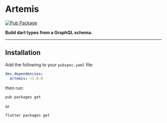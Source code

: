 <p align="center">
  <!-- img src="" width="300" -->
  <h1><b>Artemis</b></h1>
</p>

<!-- Badges -->

[![Pub Package](https://img.shields.io/pub/v/artemis.svg)](https://pub.dartlang.org/packages/artemis)

**Build dart types from a GraphQL schema.**

---

## **Installation**
Add the following to your `pubspec.yaml` file:
```yaml
dev_dependencies:
  artemis: <1.0.0
```
then run:
```shell
pub packages get
```
or
```shell
flutter packages get
```
